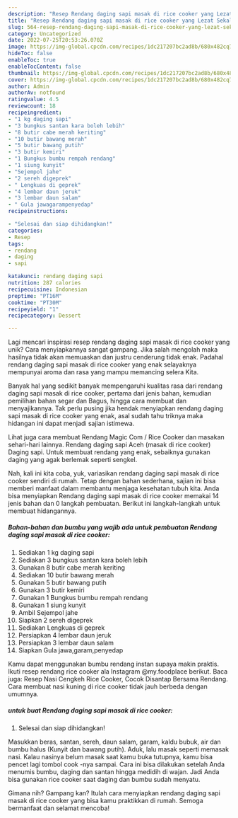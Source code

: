 ```yaml
---
description: "Resep Rendang daging sapi masak di rice cooker yang Lezat Sekali"
title: "Resep Rendang daging sapi masak di rice cooker yang Lezat Sekali"
slug: 564-resep-rendang-daging-sapi-masak-di-rice-cooker-yang-lezat-sekali
category: Uncategorized
date: 2022-07-25T20:53:26.070Z
image: https://img-global.cpcdn.com/recipes/1dc217207bc2ad8b/680x482cq70/rendang-daging-sapi-masak-di-rice-cooker-foto-resep-utama.jpg
hideToc: false
enableToc: true
enableTocContent: false
thumbnail: https://img-global.cpcdn.com/recipes/1dc217207bc2ad8b/680x482cq70/rendang-daging-sapi-masak-di-rice-cooker-foto-resep-utama.jpg
cover: https://img-global.cpcdn.com/recipes/1dc217207bc2ad8b/680x482cq70/rendang-daging-sapi-masak-di-rice-cooker-foto-resep-utama.jpg
author: Admin
authorAv: notfound
ratingvalue: 4.5
reviewcount: 18
recipeingredient:
- "1 kg daging sapi"
- "3 bungkus santan kara boleh lebih"
- "8 butir cabe merah keriting"
- "10 butir bawang merah"
- "5 butir bawang putih"
- "3 butir kemiri"
- "1 Bungkus bumbu rempah rendang"
- "1 siung kunyit"
- "Sejempol jahe"
- "2 sereh digeprek"
- " Lengkuas di geprek"
- "4 lembar daun jeruk"
- "3 lembar daun salam"
- " Gula jawagarampenyedap"
recipeinstructions:

- "Selesai dan siap dihidangkan!"
categories:
- Resep
tags:
- rendang
- daging
- sapi

katakunci: rendang daging sapi 
nutrition: 287 calories
recipecuisine: Indonesian
preptime: "PT16M"
cooktime: "PT30M"
recipeyield: "1"
recipecategory: Dessert

---
```





Lagi mencari inspirasi resep rendang daging sapi masak di rice cooker yang unik? Cara menyiapkannya sangat gampang. Jika salah mengolah maka hasilnya tidak akan memuaskan dan justru cenderung tidak enak. Padahal rendang daging sapi masak di rice cooker yang enak selayaknya mempunyai aroma dan rasa yang mampu memancing selera Kita.





Banyak hal yang sedikit banyak mempengaruhi kualitas rasa dari rendang daging sapi masak di rice cooker, pertama dari jenis bahan, kemudian pemilihan bahan segar dan Bagus, hingga cara membuat dan menyajikannya. Tak perlu pusing jika hendak menyiapkan rendang daging sapi masak di rice cooker yang enak,      asal sudah tahu triknya maka hidangan ini dapat menjadi sajian istimewa.














Lihat juga cara membuat Rendang Magic Com / Rice Cooker dan masakan sehari-hari lainnya. Rendang daging sapi Aceh (masak di rice cooker) Daging sapi. Untuk membuat rendang yang enak, sebaiknya gunakan daging yang agak berlemak seperti sengkel.






Nah, kali ini kita coba, yuk, variasikan rendang daging sapi masak di rice cooker sendiri di rumah. Tetap dengan bahan sederhana, sajian ini bisa memberi manfaat dalam membantu menjaga kesehatan tubuh kita. Anda bisa menyiapkan Rendang daging sapi masak di rice cooker memakai 14 jenis bahan dan 0 langkah pembuatan. Berikut ini langkah-langkah untuk membuat hidangannya.

<!--inarticleads1-->

##### Bahan-bahan dan bumbu yang wajib ada untuk pembuatan Rendang daging sapi masak di rice cooker:

1. Sediakan 1 kg daging sapi
1. Sediakan 3 bungkus santan kara boleh lebih
1. Gunakan 8 butir cabe merah keriting
1. Sediakan 10 butir bawang merah
1. Gunakan 5 butir bawang putih
1. Gunakan 3 butir kemiri
1. Gunakan 1 Bungkus bumbu rempah rendang
1. Gunakan 1 siung kunyit
1. Ambil Sejempol jahe
1. Siapkan 2 sereh digeprek
1. Sediakan  Lengkuas di geprek
1. Persiapkan 4 lembar daun jeruk
1. Persiapkan 3 lembar daun salam
1. Siapkan  Gula jawa,garam,penyedap


Kamu dapat menggunakan bumbu rendang instan supaya makin praktis. Ikuti resep rendang rice cooker ala Instagram @my.foodplace berikut. Baca juga: Resep Nasi Cengkeh Rice Cooker, Cocok Disantap Bersama Rendang. Cara membuat nasi kuning di rice cooker tidak jauh berbeda dengan umumnya. 

<!--inarticleads2-->

#####  untuk buat Rendang daging sapi masak di rice cooker:


1. Selesai dan siap dihidangkan!

Masukkan beras, santan, sereh, daun salam, garam, kaldu bubuk, air dan bumbu halus (Kunyit dan bawang putih). Aduk, lalu masak seperti memasak nasi. Kalau nasinya belum masak saat kamu buka tutupnya, kamu bisa pencet lagi tombol cook -nya sampai. Cara ini bisa dilakukan setelah Anda menumis bumbu, daging dan santan hingga medidih di wajan. Jadi Anda bisa gunakan rice cooker saat daging dan bumbu sudah menyatu. 

Gimana nih? Gampang kan? Itulah cara menyiapkan rendang daging sapi masak di rice cooker yang bisa kamu praktikkan di rumah. Semoga bermanfaat dan selamat mencoba!
